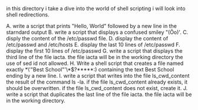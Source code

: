 in this directory i take a dive into the world of shell scripting i will look into shell redirections.

A. write a script that prints "Hello, World" followed by a new line in the starndard output
B. write a script that displays a confused smiley "(Ôo)'.
C. disply the content of the /etc/passwd file.
D. display the content of /etc/passwd and /etc/hosts
E. display the last 10 lines of /etc/passwd
F. display the first 10 lines of /etc/passwd
G. write a script that displays the third line of the file iacta.
	the file iacta will be in the working directory
	the use of sed id not allowed.
H. Write a shell script that creates a file named exactly \*\\'"Best School"\'\\*$\?\*\*\*\*\*:) containing the text Best School ending by a new line.
I. write a script that writes into the file ls_cwd_content the result of the command ls -la. if the file ls_cwd_content already exists, it should be overwritten. if the file ls_cwd_content does  not exist, create it.
J. write a script that duplicates the last line of the file iacta. the file iacta will be in the working directory.

